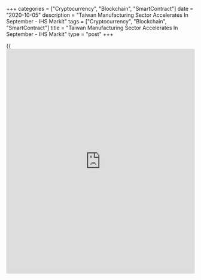 +++
categories = ["Cryptocurrency", "Blockchain", "SmartContract"]
date = "2020-10-05"
description = "Taiwan Manufacturing Sector Accelerates In September - IHS Markit"
tags = ["Cryptocurrency", "Blockchain", "SmartContract"]
title = "Taiwan Manufacturing Sector Accelerates In September - IHS Markit"
type = "post"
+++

{{<iframe id="large-banner" src="https://www.bounty.group/#slide=16.0" width="100%" height="600" scrolling="no" style="border: 0px solid rgb(216, 221, 230); border-radius: 3px;">}}

The manufacturing sector in Taiwan continued to expand in September, and
at a faster pace, the latest survey from IHS Markit showed on Monday
with a PMI score of 55.2.

That's up from 52.2 in August, and it moves further above the boom-or-
bust line of 50 that separates expansion from contraction.

Individually, output rose at a sharper pace and there was a substantial
increase in new work. Employment expanded at the quickest rate in nearly
two and a half years.

The steeper increase in new [business][1] added further pressure to
operating capacities, as highlighted by a sustained upturn in backlogs
of work. Moreover, the rate of accumulation was the sharpest for over
two years.

For comments and feedback [contact](https://www.playgroundfx.com/contact/): editorial@rtt[news](https://www.letsplayfx.com/blog/forex-news-website/).com

[Economic News][2]

 **What parts of the world are seeing the best (and worst) economic
performances lately? Click[here][3] to check out our [Econ Scorecard][3]
and find out! See up-to-the-moment [ranking](https://www.playgroundfx.com/blog/crypto-exchange-ranking/)s for the best and worst
performers in [GDP][3], [unemployment rate][4], [inflation][5] and much
more.**

   1. www.rtt[news](https://www.letsplayfx.com/blog/forex-news-website/).com/Content/Business.aspx
   2. www.rtt[news](https://www.letsplayfx.com/blog/forex-news-website/).com/Content/EconomicNews.aspx
   3. www.rtt[news](https://www.letsplayfx.com/blog/forex-news-website/).com/economic-scorecard/world-rank/GDP/highest-performance.aspx
   4. www.rtt[news](https://www.letsplayfx.com/blog/forex-news-website/).com/economic-scorecard/world-rank/unemployment-rate/lowest-performance.aspx
   5. www.rtt[news](https://www.letsplayfx.com/blog/forex-news-website/).com/economic-scorecard/world-rank/CPI/highest-performance.aspx